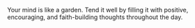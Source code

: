 Your mind is like a garden. Tend it well by filling it with positive, encouraging, and faith-building thoughts throughout the day. 
